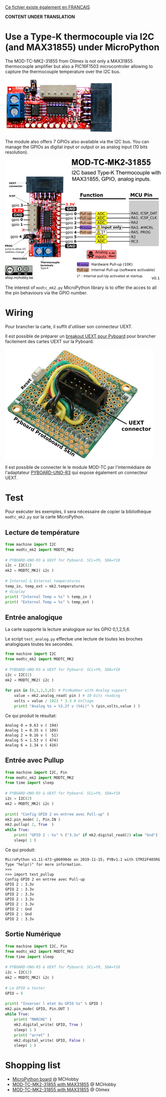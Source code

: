 [Ce fichier existe également en FRANCAIS](readme.md)

__CONTENT UNDER TRANSLATION__

# Use a Type-K thermocouple via I2C (and MAX31855) under MicroPython

The MOD-TC-MK2-31855 from Olimex is not only a MAX31855 thermocouple amplifier but also a PIC16F1503 microcontroler allowing to capture the thermocouple temperature over the I2C bus.

![MOD-TC-MK2-31855 from Olimex](docs/_static/mod-tc-mk2-31855.jpg)

The module also offers 7 GPIOs also available via the I2C bus. You can manage the GPIOs as digital input or output or as analog input (10 bits resolution).

 ![GPIOs on MOD-TC-MK2-31855](docs/_static/modtc-mk2-31855.png)

The interest of `modtc_mk2.py` MicroPython library is to offer the acces to all the pin behaviours via the GPIO number.

# Wiring

Pour brancher la carte, il suffit d'utiliser son connecteur UEXT.

Il est possible de préparer un [breakout UEXT pour Pyboard](https://github.com/mchobby/pyboard-driver/tree/master/UEXT) pour brancher facilement des cartes UEXT sur la Pyboard.

![MOD-TC-MK2-31855 to Pyboard-UNO-R3](docs/_static/UEXT-Breakout-LowRes.jpg)

Il est possible de connecter le le module MOD-TC par l'intermédiaire de l'adaptateur [PYBOARD-UNO-R3](https://github.com/mchobby/pyboard-driver/tree/master/UNO-R3) qui expose également un connecteur UEXT.

# Test

Pour exécuter les exemples, il sera nécessaire de copier la bibliothèque `modtc_mk2.py` sur la carte MicroPython.

## Lecture de température

``` python
from machine import I2C
from modtc_mk2 import MODTC_MK2

# PYBOARD-UNO-R3 & UEXT for Pyboard. SCL=Y9, SDA=Y10
i2c = I2C(2)
mk2 = MODTC_MK2( i2c )

# Internal & External temperatures
temp_in, temp_ext = mk2.temperatures
# display
print( "Internal Temp = %s" % temp_in )
print( "External Temp = %s" % temp_ext )
```

## Entrée analogique

La carte supporte la lecture analogique sur les GPIO 0,1,2,5,6.

Le script `test_analog.py` effectue une lecture de toutes les broches analogiques toutes les secondes.

``` python
from machine import I2C
from modtc_mk2 import MODTC_MK2

# PYBOARD-UNO-R3 & UEXT for Pyboard. SCL=Y9, SDA=Y10
i2c = I2C(2)
mk2 = MODTC_MK2( i2c )

for pin in [0,1,2,5,6]: # PinNumber with Analog support
	value = mk2.analog_read( pin ) # 10 bits reading
	volts = value / 1023 * 3.3 # Voltage
	print( "Analog %s = %3.2f v (%4i)" % (pin,volts,value ) )
```

Ce qui produit le résultat:

```
Analog 0 = 0.63 v ( 194)
Analog 1 = 0.35 v ( 109)
Analog 2 = 0.16 v (  51)
Analog 5 = 1.53 v ( 474)
Analog 6 = 1.34 v ( 416)
```

## Entrée avec Pullup

``` python
from machine import I2C, Pin
from modtc_mk2 import MODTC_MK2
from time import sleep

# PYBOARD-UNO-R3 & UEXT for Pyboard. SCL=Y9, SDA=Y10
i2c = I2C(2)
mk2 = MODTC_MK2( i2c )

print( "Config GPIO 2 en entree avec Pull-up" )
mk2.pin_mode( 2, Pin.IN )
mk2.pullup( 2, True  )
while True:
	print( "GPIO 2 : %s" % ("3.3v" if mk2.digital_read(2) else "Gnd") )
	sleep( 1 )
```

Ce qui produit:

```
MicroPython v1.11-473-g86090de on 2019-11-15; PYBv1.1 with STM32F405RG
Type "help()" for more information.
>>>
>>> import test_pullup
Config GPIO 2 en entree avec Pull-up
GPIO 2 : 3.3v
GPIO 2 : 3.3v
GPIO 2 : 3.3v
GPIO 2 : 3.3v
GPIO 2 : 3.3v
GPIO 2 : Gnd
GPIO 2 : Gnd
GPIO 2 : 3.3v
```

## Sortie Numérique

``` python
from machine import I2C, Pin
from modtc_mk2 import MODTC_MK2
from time import sleep

# PYBOARD-UNO-R3 & UEXT for Pyboard. SCL=Y9, SDA=Y10
i2c = I2C(2)
mk2 = MODTC_MK2( i2c )

# Le GPIO a tester
GPIO = 6

print( "Inverser l etat du GPIO %s" % GPIO )
mk2.pin_mode( GPIO, Pin.OUT )
while True:
	print( "MARCHE" )
	mk2.digital_write( GPIO, True )
	sleep( 1 )
	print( "arret" )
	mk2.digital_write( GPIO, False )
	sleep( 1 )
```

# Shopping list
* [MicroPython board](https://shop.mchobby.be/fr/56-micropython) @ MCHobby
* [MOD-TC-MK2-31855 with MAX31855](https://shop.mchobby.be/fr/nouveaute/1624-mod-tc-mk2-31855-interface-thermocouple-type-k-avec-max31855-bus-i2c-gpio-3232100016248-olimex.html) @ MCHobby
* [MOD-TC-MK2-31855 with MAX31855](https://www.olimex.com/Products/Modules/Sensors/MOD-TC-MK2-31855/open-source-hardware) @ Olimex
